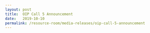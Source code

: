 ```yaml
---
layout: post
title:  OIP Call 5 Announcement
date:   2019-10-10
permalink: /resource-room/media-releases/oip-call-5-announcement
---
```

